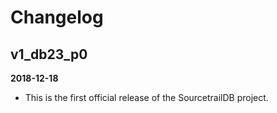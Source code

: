 # Changelog

## v1_db23_p0

**2018-12-18**

* This is the first official release of the SourcetrailDB project.